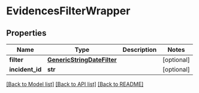 # EvidencesFilterWrapper

## Properties
Name | Type | Description | Notes
------------ | ------------- | ------------- | -------------
**filter** | [**GenericStringDateFilter**](GenericStringDateFilter.md) |  | [optional] 
**incident_id** | **str** |  | [optional] 

[[Back to Model list]](../README.md#documentation-for-models) [[Back to API list]](../README.md#documentation-for-api-endpoints) [[Back to README]](../README.md)


